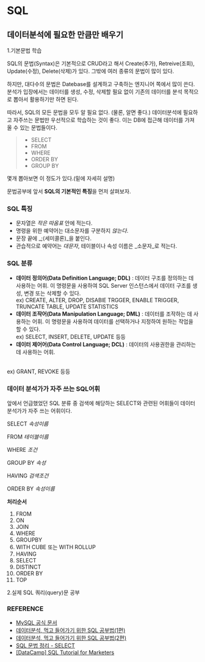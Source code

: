 # **SQL**
## 데이터분석에 필요한 만큼만 배우기


1.기본문법 학습

SQL의 문법(Syntax)은 기본적으로 CRUD라고 해서 Create(추가), Retreive(조회), Update(수정), Delete(삭제)가 있다. 그밖에 여러 종류의 문법이 많이 있다. 

하지만, 대다수의 문법은 Datebase를 설계하고 구축하는 엔지니어 쪽에서 많이 쓴다. 분석가 입장에서는 데이터를 생성, 수정, 삭제할 필요 없이 기존의 데이터를 분석 목적으로 뽑아서 활용하기만 하면 된다. 

따라서, SQL의 모든 문법을 모두 알 필요 없다. (물론, 알면 좋다.) 데이터분석에 필요하고 자주쓰는 문법만 우선적으로 학습하는 것이 좋다. 이는 DB에 접근해 데이터를 가져올 수 있는 문법들이다.
	
> * SELECT
> * FROM
> * WHERE
> * ORDER BY
> * GROUP BY

몇개 뽑아보면 이 정도가 있다.(밑에 자세히 설명)


문법공부에 앞서 **SQL의 기본적인 특징**을 먼저 살펴보자.


### SQL 특징
* 문자열은 _작은 따옴표_ 안에 적는다.
* 명령을 위한 예약어는 대소문자를 구분하지 _않는다_.
* 문장 끝에 _;(세미콜론)_을 붙인다.
* 관습적으로 예약어는 _대문자_, 테이블이나 속성 이름은 _소문자_로 적는다.

### SQL 분류
* **데이터 정의어(Data Definition Language; DDL)** : 데이터 구조를 정의하는 데 사용하는 어휘. 이 명령문을 사용하여 SQL Server 인스턴스에서 데이터 구조를 생성, 변경 또는 삭제할 수 있다. <br>
ex) CREATE, ALTER, DROP, DISABlE TRGGER, ENABLE TRIGGER, TRUNCATE TABLE, UPDATE STATISTICS
* **데이터 조작어(Data Manipulation Language; DML)** : 데이터를 조작하는 데 사용하는 어휘. 이 명령문을 사용하여 데이터를 선택하거나 지정하여 원하는 작업을 할 수 있다. <br>
ex) SELECT, INSERT, DELETE, UPDATE 등등
* **데이터 제어어(Data Control Language; DCL)** : 데이터의 사용권한을 관리하는 데 사용하는 어휘.
<br>
ex) GRANT, REVOKE 등등


### 데이터 분석가가 자주 쓰는 SQL어휘
앞에서 언급했었던 SQL 분류 중 검색에 해당하는 SELECT와 관련된 어휘들이 데이터분석가가 자주 쓰는 어휘이다.


SELECT _속성이름_

FROM _테이블이름_

WHERE _조건_

GROUP BY _속성_

HAVING _검색조건_

ORDER BY _속성이름_



**처리순서**<br>
1. FROM<br> 
2. ON<br>
3. JOIN<br>
4. WHERE<br>
5. GROUPBY<br>
6. WITH CUBE 또는 WITH ROLLUP<br>
7. HAVING<br>
8. SELECT<br>
9. DISTINCT<br>
10. ORDER BY<br>
11. TOP<br>

<!--
**WHERE 조건**<br>


**LIKE와 같이 사용하는 와일드 문자**<br>


**집계 함수**<br>
-->








2.실제 SQL 쿼리(query)문 공부





### REFERENCE
- [MySQL 공식 문서](https://dev.mysql.com/doc/refman/5.7/en/sql-syntax.html)
- [데이터분석, 먹고 들어가기 위한 SQL 공부법(1편)](https://brunch.co.kr/@minu-log/5)
- [데이터분석, 먹고 들어가기 위한 SQL 공부법(2편)](https://brunch.co.kr/@minu-log/6)
- [SQL 문법 정리 - SELECT](http://psun.tistory.com/entry/SQL-문법-정리)
- [[DataCamp] SQL Tutorial for Marketers](https://www.datacamp.com/community/open-courses/sql-tutorial-for-marketers)